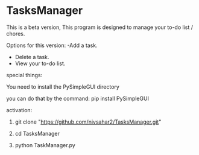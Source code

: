 # TasksManager

This is a beta version,
This program is designed to manage your to-do list / chores.

Options for this version:
-Add a task.
- Delete a task.
- View your to-do list.



special things:

You need to install the PySimpleGUI directory

you can do that by the command: pip install PySimpleGUI

activation:

1) git clone "https://github.com/nivsahar2/TasksManager.git"

2) cd TasksManager

3) python TaskManager.py


